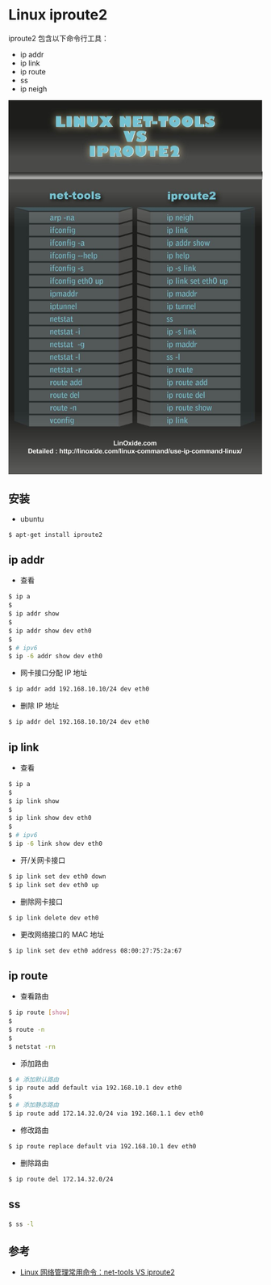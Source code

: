 # Linux iproute2

iproute2 包含以下命令行工具：

  * ip addr
  * ip link
  * ip route
  * ss
  * ip neigh

![iproutes vs net-tools](../img/iproute2-vs-nettools.png)


## 安装

* ubuntu

```bash
$ apt-get install iproute2
```


## ip addr

* 查看

```bash
$ ip a
$
$ ip addr show
$ 
$ ip addr show dev eth0
$
$ # ipv6
$ ip -6 addr show dev eth0
```

* 网卡接口分配 IP 地址

```bash
$ ip addr add 192.168.10.10/24 dev eth0
```

* 删除 IP 地址

```bash
$ ip addr del 192.168.10.10/24 dev eth0
```


## ip link

* 查看

```bash
$ ip a
$
$ ip link show
$
$ ip link show dev eth0
$
$ # ipv6
$ ip -6 link show dev eth0
```

* 开/关网卡接口

```bash
$ ip link set dev eth0 down
$ ip link set dev eth0 up
```

* 删除网卡接口

```bash
$ ip link delete dev eth0
```

* 更改网络接口的 MAC 地址

```bash
$ ip link set dev eth0 address 08:00:27:75:2a:67
```


## ip route

* 查看路由

```bash
$ ip route [show]
$
$ route -n
$
$ netstat -rn
```

* 添加路由

```bash
$ # 添加默认路由
$ ip route add default via 192.168.10.1 dev eth0
$
$ # 添加静态路由
$ ip route add 172.14.32.0/24 via 192.168.1.1 dev eth0  
```

* 修改路由

```bash
$ ip route replace default via 192.168.10.1 dev eth0 
```

* 删除路由

```bash
$ ip route del 172.14.32.0/24
```


## ss

```bash
$ ss -l
```

## 参考

* [Linux 网络管理常用命令：net-tools VS iproute2](http://www.cnblogs.com/wonux/p/6268134.html)